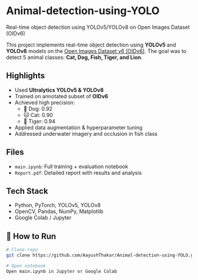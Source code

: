 # Animal-detection-using-YOLO
Real-time object detection using YOLOv5/YOLOv8 on Open Images Dataset (OIDv6)

This project implements real-time object detection using **YOLOv5** and **YOLOv8** models on the [Open Images Dataset v6 (OIDv6)](https://storage.googleapis.com/openimages/web/index.html). The goal was to detect 5 animal classes: **Cat, Dog, Fish, Tiger, and Lion**.

##  Highlights

- Used **Ultralytics YOLOv5 & YOLOv8**
- Trained on annotated subset of **OIDv6**
- Achieved high precision:
  - 🐶 Dog: 0.92
  - 🐱 Cat: 0.90
  - 🐯 Tiger: 0.94
- Applied data augmentation & hyperparameter tuning
- Addressed underwater imagery and occlusion in fish class

##  Files

- `main.ipynb`: Full training + evaluation notebook
- `Report.pdf`: Detailed report with results and analysis

##  Tech Stack

- Python, PyTorch, YOLOv5, YOLOv8
- OpenCV, Pandas, NumPy, Matplotlib
- Google Colab / Jupyter

## 🚀 How to Run

```bash
# Clone repo
git clone https://github.com/AayushThakar/Animal-detection-using-YOLO.git

# Open notebook
Open main.ipynb in Jupyter or Google Colab
